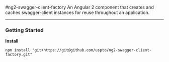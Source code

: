 #ng2-swagger-client-factory
An Angular 2 component that creates and caches swagger-client instances for reuse throughout an application.

----------
### Getting Started

**Install**

    npm install "git+https://git@github.com/uspto/ng2-swagger-client-factory.git"
